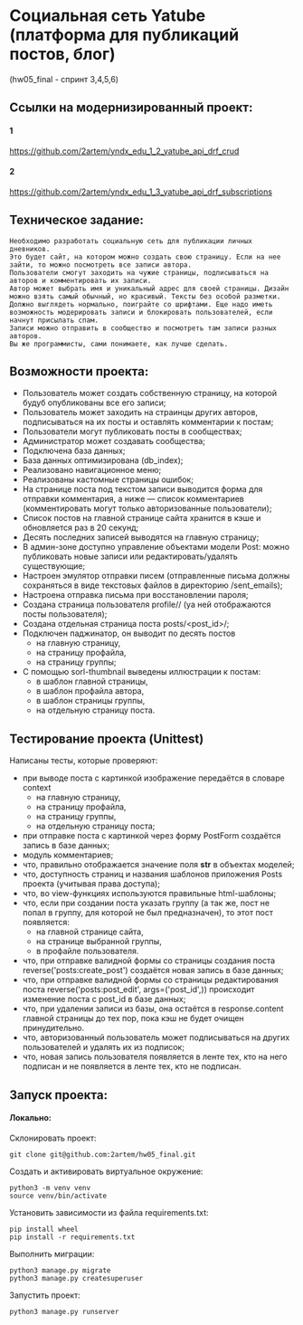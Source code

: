 # Социальная сеть Yatube (платформа для публикаций постов, блог)
(hw05_final - спринт 3,4,5,6)

## Ссылки на модернизированный проект:

#### 1

https://github.com/2artem/yndx_edu_1_2_yatube_api_drf_crud

#### 2

https://github.com/2artem/yndx_edu_1_3_yatube_api_drf_subscriptions

## Техническое задание:
```
Необходимо разработать социальную сеть для публикации личных дневников.
Это будет сайт, на котором можно создать свою страницу. Если на нее зайти, то можно посмотреть все записи автора.
Пользователи смогут заходить на чужие страницы, подписываться на авторов и комментировать их записи.
Автор может выбрать имя и уникальный адрес для своей страницы. Дизайн можно взять самый обычный, но красивый. Тексты без особой разметки.
Должно выглядеть нормально, поиграйте со шрифтами. Еще надо иметь возможность модерировать записи и блокировать пользователей, если начнут присылать спам.
Записи можно отправить в сообщество и посмотреть там записи разных авторов.
Вы же программисты, сами понимаете, как лучше сделать.
```

## Возможности проекта:

 * Пользователь может создать собственную страницу, на которой будуб опубликованы все его записи;
 * Пользователь может заходить на страинцы других авторов, подписываться на их посты и оставлять комментарии к постам;
 * Пользователи могут публиковать посты в сообществах;
 * Администратор может создавать сообщества;
 * Подключена база данных;
 * База данных оптимизирована (db_index);
 * Реализовано навигационное меню;
 * Реализованы кастомные страницы ошибок;
 * На странице поста под текстом записи выводится форма для отправки комментария, а ниже — список комментариев (комментировать могут только авторизованные пользователи);
 * Список постов на главной странице сайта хранится в кэше и обновляется раз в 20 секунд;
 * Десять последних записей выводятся на главную страницу;
 * В админ-зоне доступно управление объектами модели Post: можно публиковать новые записи или редактировать/удалять существующие;
 * Настроен эмулятор отправки писем (отправленные письма должны сохраняться в виде текстовых файлов в директорию /sent_emails);
 * Настроена отправка письма при восстановлении пароля;
 * Создана страница пользователя profile/<username>/ (yа ней отображаются посты пользователя);
 * Создана отдельная страница поста posts/<post_id>/;
 * Подключен паджинатор, он выводит по десять постов
   * на главную страницу,
   * на страницу профайла,
   * на страницу группы;
 * С помощью sorl-thumbnail выведены иллюстрации к постам:
   * в шаблон главной страницы,
   * в шаблон профайла автора,
   * в шаблон страницы группы,
   * на отдельную страницу поста.

## Тестирование проекта (Unittest)
  
Написаны тесты, которые проверяют:
 * при выводе поста с картинкой изображение передаётся в словаре context
   * на главную страницу,
   * на страницу профайла,
   * на страницу группы,
   * на отдельную страницу поста;
 * при отправке поста с картинкой через форму PostForm создаётся запись в базе данных;
 * модуль комментариев;
 * что, правильно отображается значение поля __str__ в объектах моделей;
 * что, доступность страниц и названия шаблонов приложения Posts проекта (учитывая права доступа);
 * что, во view-функциях используются правильные html-шаблоны;
 * что, если при создании поста указать группу (а так же, пост не попал в группу, для которой не был предназначен), то этот пост появляется:
   * на главной странице сайта,
   * на странице выбранной группы,
   * в профайле пользователя.
 * что, при отправке валидной формы со страницы создания поста reverse('posts:create_post') создаётся новая запись в базе данных;
 * что, при отправке валидной формы со страницы редактирования поста reverse('posts:post_edit', args=('post_id',)) происходит изменение поста с post_id в базе данных;
 * что, при удалении записи из базы, она остаётся в response.content главной страницы до тех пор, пока кэш не будет очищен принудительно.
 * что, авторизованный пользователь может подписываться на других пользователей и удалять их из подписок;
 * что, новая запись пользователя появляется в ленте тех, кто на него подписан и не появляется в ленте тех, кто не подписан.

## Запуск проекта:

#### Локально:
Склонировать проект:
```
git clone git@github.com:2artem/hw05_final.git
```
Cоздать и активировать виртуальное окружение:
```
python3 -m venv venv
source venv/bin/activate
```
Установить зависимости из файла requirements.txt:
```
pip install wheel
pip install -r requirements.txt
```
Выполнить миграции:
```
python3 manage.py migrate
python3 manage.py createsuperuser
```
Запустить проект:
```
python3 manage.py runserver
```
